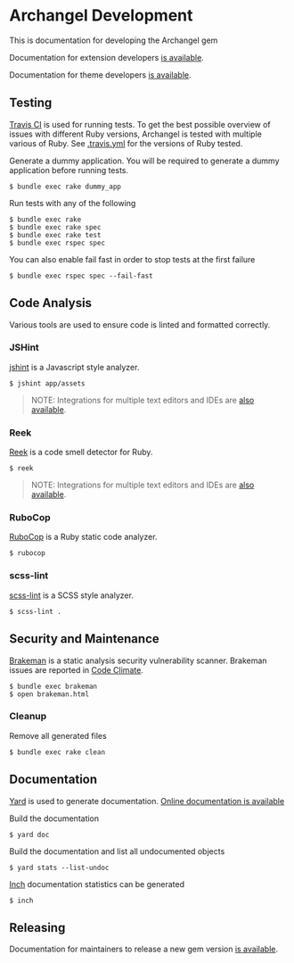 # Archangel Development

This is documentation for developing the Archangel gem

Documentation for extension developers [is available](https://github.com/archangel/archangel/blob/master/docs/Extension/Developers.md).

Documentation for theme developers [is available](https://github.com/archangel/archangel/blob/master/docs/Theme/Developers.md).

## Testing

[Travis CI](https://travis-ci.org/) is used for running tests. To get the best possible overview of issues with different Ruby versions, Archangel is tested with multiple various of Ruby. See [.travis.yml](https://github.com/archangel/archangel/blob/master/.travis.yml) for the versions of Ruby tested.

Generate a dummy application. You will be required to generate a dummy application before running tests.

```
$ bundle exec rake dummy_app
```

Run tests with any of the following

```
$ bundle exec rake
$ bundle exec rake spec
$ bundle exec rake test
$ bundle exec rspec spec
```

You can also enable fail fast in order to stop tests at the first failure

```
$ bundle exec rspec spec --fail-fast
```

## Code Analysis

Various tools are used to ensure code is linted and formatted correctly.

### JSHint

[jshint](https://github.com/jshint/jshint) is a Javascript style analyzer.

```
$ jshint app/assets
```

> NOTE: Integrations for multiple text editors and IDEs are [also available](http://jshint.com/install/).

### Reek

[Reek](https://github.com/troessner/reek) is a code smell detector for Ruby.

```
$ reek
```

> NOTE: Integrations for multiple text editors and IDEs are [also available](https://github.com/troessner/reek#editor-integrations).

### RuboCop

[RuboCop](https://github.com/bbatsov/rubocop) is a Ruby static code analyzer.

```
$ rubocop
```

### scss-lint

[scss-lint](https://github.com/brigade/scss-lint) is a SCSS style analyzer.

```
$ scss-lint .
```

## Security and Maintenance

[Brakeman](https://github.com/presidentbeef/brakeman) is a static analysis security vulnerability scanner. Brakeman issues are reported in [Code Climate](https://codeclimate.com/).

```
$ bundle exec brakeman
$ open brakeman.html
```

### Cleanup

Remove all generated files

```
$ bundle exec rake clean
```

## Documentation

[Yard](https://github.com/lsegal/yard) is used to generate documentation. [Online documentation is available](http://www.rubydoc.info/github/archangel/archangel/master)

Build the documentation

```
$ yard doc
```

Build the documentation and list all undocumented objects

```
$ yard stats --list-undoc
```

[Inch](https://inch-ci.org/) documentation statistics can be generated

```
$ inch
```

## Releasing

Documentation for maintainers to release a new gem version [is available](https://github.com/archangel/archangel/blob/master/docs/Release.md).
